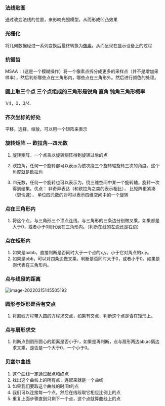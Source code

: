 

### 法线贴图

通过改变法线的位置，来影响光照模型，从而形成凹凸效果

### 光栅化

将几何数据经过一系列变换后最终转换为[像素](https://so.csdn.net/so/search?q=像素&spm=1001.2101.3001.7020)，从而呈现在显示设备上的过程

### 抗锯齿

MSAA：（这是一个模糊操作）将一个像素点拆分成更多的采样点（并不是增加采样率），然后判断哪些点在三角形内，哪些点在三角形外。然后进行颜色的处理。

### 圆上取三个点 三个点组成的三角形是锐角 直角 钝角三角形概率

1/4，0，3/4.

### 齐次坐标的好处

平移，选择，缩放，可以用一个矩阵来表示

### 旋转矩阵 -- 欧拉角--四元数

1. 旋转矩阵，一个点乘以旋转矩阵得到旋转过后的点

2. 欧拉角，任何一个旋转都可以表示为依次绕三个旋转轴旋转三次的角度。这个角度就是欧拉角

3. 四元数，任何一个旋转也可以表示为，绕三维空间中某一个旋转轴，旋转一次得到结果。优点：  非奇异表达（和欧拉角之类的表示相比），   比矩阵更紧凑（更快速）， 单位四元数的对可以表示四维空间中的一个旋转

### 点在三角形内

1. 将这个点，与三角形三个顶点连线。与三角形的三条边分别做叉乘，如果都是大于0，或者小于0则代表在三角形内。（判断在线的左边还是右边）

### 点在矩形内

1. 如果是aabb，直接判断是否同时大于一个点的x,y。小于它对角点的x,y。
2. 如果是obb，可以对四条边做叉乘，判断是否同时大于0，或者小于0。如果是则代表在三角形内。

### 点与线段的距离

![image-20220315145505192](https://gitee.com/MeguminMO/drawing-bed/raw/master//typora/202203151455835.png)

### 圆形与矩形是否有交点

1. 将直线方程带入圆的方程求交点，如果有交点，判断这个点是否在矩形上。

### 点与扇形求交

1. 判断点到扇形圆心的距离是否小于r，如果是再判断，点与扇形两边ab,ac俩边求叉乘，是否是一个大于0，一个小于0。

### 贝塞尔曲线

1. 这个曲线一定通过起点和终点
2. 找出这个曲线上的所有点，连起来就是一个曲线
3. 如果我们要取这个曲线的时间t的点
4. 我们可以连接每一个点，然后在线段取它相应比例上的点
5. 重复上面步骤直到只剩下一个点，这个点就算曲线上的点

